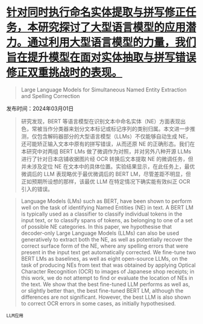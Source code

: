 # [针对同时执行命名实体提取与拼写修正任务，本研究探讨了大型语言模型的应用潜力。通过利用大型语言模型的力量，我们旨在提升模型在面对实体抽取与拼写错误修正双重挑战时的表现。](https://arxiv.org/abs/2403.00528)

> Large Language Models for Simultaneous Named Entity Extraction and Spelling Correction

发布时间：2024年03月01日

> 研究发现，BERT 等语言模型在识别文本中命名实体（NE）方面表现出色，常被当作分类器来划分文本标记或标记序列的类别归属。本文进一步推测，仅包含解码器部分的大型语言模型（LLMs）不仅能够自动生成 NE，还可能矫正输入文本中原有的拼写错误，从而还原 NE 的正确形态。我们在本研究中对两组 BERT LMs 做了微调作为对照，并对另外八种开源 LLMs 进行了针对日本店铺收据图片经 OCR 转换后文本提取 NE 的微调任务，但并未涉及定位 NE 在文本中的具体位置。实验结果显示，在此任务上，最优微调后的 LLM 表现略优于最优微调后的 BERT LM，尽管差距不明显，但正如预期所设想的那样，该最优 LLM 在特定情况下确实能有效纠正 OCR 引入的错误。

> Language Models (LMs) such as BERT, have been shown to perform well on the task of identifying Named Entities (NE) in text. A BERT LM is typically used as a classifier to classify individual tokens in the input text, or to classify spans of tokens, as belonging to one of a set of possible NE categories.
  In this paper, we hypothesise that decoder-only Large Language Models (LLMs) can also be used generatively to extract both the NE, as well as potentially recover the correct surface form of the NE, where any spelling errors that were present in the input text get automatically corrected.
  We fine-tune two BERT LMs as baselines, as well as eight open-source LLMs, on the task of producing NEs from text that was obtained by applying Optical Character Recognition (OCR) to images of Japanese shop receipts; in this work, we do not attempt to find or evaluate the location of NEs in the text.
  We show that the best fine-tuned LLM performs as well as, or slightly better than, the best fine-tuned BERT LM, although the differences are not significant. However, the best LLM is also shown to correct OCR errors in some cases, as initially hypothesised.

`LLM应用`